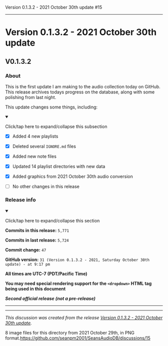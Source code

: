 Version 0.1.3.2 - 2021 October 30th update #15


***

# Version 0.1.3.2 - 2021 October 30th update

## V0.1.3.2

### About

This is the first update I am making to the audio collection today on GitHub. This release archives todays progress on the database, along with some polishing from last night.

This update changes some things, including:

<details open><summary><p>Click/tap here to expand/collapse this subsection</p></summary>

- [x] Added 4 new playlists

- [x] Deleted several `IGNORE.md` files

- [x] Added new note files

- [x] Updated 14 playlist directories with new data

- [x] Added graphics from 2021 October 30th audio conversion

- [ ] No other changes in this release

</details>

### Release info

<details open><summary><p>Click/tap here to expand/collapse this section</p></summary>

**Commits in this release:** `5,771`

**Commits in last release:** `5,724`

**Commit change:** `47`

**GitHub version:** `31 (Version 0.1.3.2 - 2021, Saturday October 30th update) - at 9:17 pm`

**All times are UTC-7 (PDT/Pacific Time)**

**You may need special rendering support for the `<dropdown>` HTML tag being used in this document**

***Second official release (not a pre-release)***

</details>

***


<hr /><em>This discussion was created from the release <a href='https://github.com/seanpm2001/SeansAudioDB/releases/tag/V0.1.3.2'>Version 0.1.3.2 - 2021 October 30th update</a>.</em>

8 image files for this directory from 2021 October 29th, in PNG format.https://github.com/seanpm2001/SeansAudioDB/discussions/15

